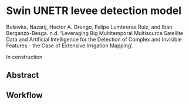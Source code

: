 # Swin UNETR levee detection model

Buławka, Nazarij, Hector A. Orengo, Felipe Lumbreras Ruiz, and Iban Berganzo-Besga. n.d. ‘Leveraging Big Multitemporal Multisource Satellite Data and Artificial Intelligence for the Detection of Complex and Invisible Features - the Case of Extensive Irrigation Mapping’.

In construction

## Abstract



## Workflow
